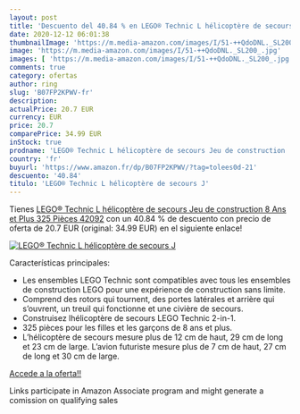 ```yaml
---
layout: post
title: 'Descuento del 40.84 % en LEGO® Technic L hélicoptère de secours J'
date: 2020-12-12 06:01:38
thumbnailImage: 'https://m.media-amazon.com/images/I/51-++QdoDNL._SL200_.jpg'
image: 'https://m.media-amazon.com/images/I/51-++QdoDNL._SL200_.jpg'
images: [ 'https://m.media-amazon.com/images/I/51-++QdoDNL._SL200_.jpg' ]
comments: true
category: ofertas
author: ring
slug: 'B07FP2KPWV-fr'
description:
actualPrice: 20.7 EUR
currency: EUR
price: 20.7
comparePrice: 34.99 EUR
inStock: true
prodname: 'LEGO® Technic L hélicoptère de secours Jeu de construction  8 Ans et Plus  325 Pièces 42092'
country: 'fr'
buyurl: 'https://www.amazon.fr/dp/B07FP2KPWV/?tag=tolees0d-21'
descuento: '40.84'
titulo: 'LEGO® Technic L hélicoptère de secours J'
---
```


Tienes [LEGO® Technic L hélicoptère de secours Jeu de construction  8 Ans et Plus  325 Pièces 42092](https://www.amazon.fr/dp/B07FP2KPWV/?tag=tolees0d-21) con un 40.84 % de descuento con precio de oferta de 20.7 EUR (original: 34.99 EUR) en el siguiente enlace!

[![LEGO® Technic L hélicoptère de secours J](https://m.media-amazon.com/images/I/51-++QdoDNL._SL200_.jpg)](https://www.amazon.fr/dp/B07FP2KPWV/?tag=tolees0d-21)

Características principales:

- Les ensembles LEGO Technic sont compatibles avec tous les ensembles de construction LEGO pour une expérience de construction sans limite.
- Comprend des rotors qui tournent, des portes latérales et arrière qui s’ouvrent, un treuil qui fonctionne et une civière de secours.
- Construisez lhélicoptère de secours LEGO Technic 2-in-1.
- 325 pièces pour les filles et les garçons de 8 ans et plus.
- L’hélicoptère de secours mesure plus de 12 cm de haut, 29 cm de long et 23 cm de large. L’avion futuriste mesure plus de 7 cm de haut, 27 cm de long et 30 cm de large.

[Accede a la oferta!!](https://www.amazon.fr/dp/B07FP2KPWV/?tag=tolees0d-21)

Links participate in Amazon Associate program and might generate a comission on qualifying sales


